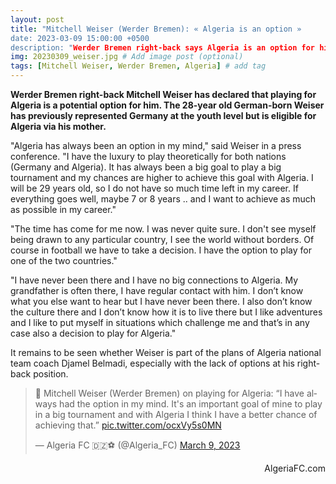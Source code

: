 ```yaml
---
layout: post
title: "Mitchell Weiser (Werder Bremen): « Algeria is an option »
date: 2023-03-09 15:00:00 +0500
description: "Werder Bremen right-back says Algeria is an option for him" # Add post description (optional)
img: 20230309_weiser.jpg # Add image post (optional)
tags: [Mitchell Weiser, Werder Bremen, Algeria] # add tag
---
```

**Werder Bremen right-back Mitchell Weiser has declared that playing for Algeria is a potential option for him. The 28-year old German-born Weiser has previously represented Germany at the youth level but is eligible for Algeria via his mother.**

"Algeria has always been an option in my mind," said Weiser in a press conference. "I have the luxury to play theoretically for both nations (Germany and Algeria). It has always been a big goal to play a big tournament and my chances are higher to achieve this goal with Algeria. I will be 29 years old, so I do not have so much time left in my career. If everything goes well, maybe 7 or 8 years .. and I want to achieve as much as possible in my career." 

"The time has come for me now. I was never quite sure. I don't see myself being drawn to any particular country, I see the world without borders. Of course in football we have to take a decision. I have the option to play for one of the two countries."

"I have never been there and I have no big connections to Algeria. My grandfather is often there, I have regular contact with him. I don’t know what you else want to hear but I have never been there. I also don’t know the culture there and I don’t know how it is to live there but I like adventures and I like to put myself in situations which challenge me and that’s in any case also a decision to play for Algeria."

It remains to be seen whether Weiser is part of the plans of Algeria national team coach Djamel Belmadi, especially with the lack of options at his right-back position.

<blockquote class="twitter-tweet"><p lang="en" dir="ltr">💬 Mitchell Weiser (Werder Bremen) on playing for Algeria: “I have always had the option in my mind. It&#39;s an important goal of mine to play in a big tournament and with Algeria I think I have a better chance of achieving that.” <a href="https://t.co/ocxVy5s0MN">pic.twitter.com/ocxVy5s0MN</a></p>&mdash; Algeria FC 🇩🇿⚽️ (@Algeria_FC) <a href="https://twitter.com/Algeria_FC/status/1633880137811755016?ref_src=twsrc%5Etfw">March 9, 2023</a></blockquote> <script async src="https://platform.twitter.com/widgets.js" charset="utf-8"></script>

<p style="text-align:right">AlgeriaFC.com</p>
